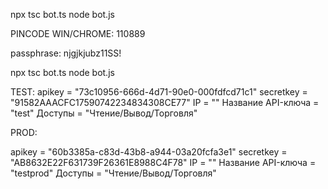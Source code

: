 npx tsc bot.ts
node bot.js


PINCODE WIN/CHROME: 110889

passphrase: njgjkjubz11SS!

npx tsc bot.ts
node bot.js


TEST:
apikey = "73c10956-666d-4d71-90e0-000fdfcd71c1"
secretkey = "91582AAACFC17590742234834308CE77"
IP = ""
Название API-ключа = "test"
Доступы = "Чтение/Вывод/Торговля"


PROD:

apikey = "60b3385a-c83d-43b8-a944-03a20fcfa3e1"
secretkey = "AB8632E22F631739F26361E8988C4F78"
IP = ""
Название API-ключа = "testprod"
Доступы = "Чтение/Вывод/Торговля"